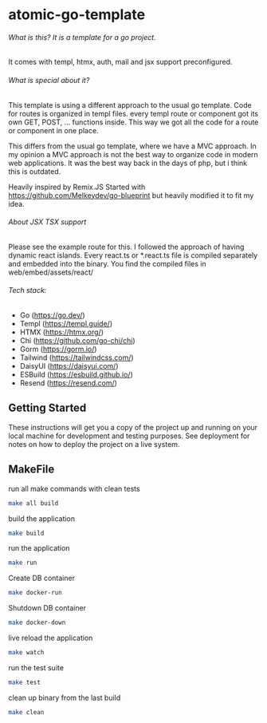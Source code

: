 # atomic-go-template

###### What is this? It is a template for a go project.

It comes with templ, htmx, auth, mail and jsx support preconfigured.

###### What is special about it?

This template is using a different approach to the usual go template.
Code for routes is organized in templ files. every templ route or component got its own GET, POST, ... functions inside. This way we got all the code for a route or component in one place.

This differs from the usual go template, where we have a MVC approach. In my opinion a MVC approach is not the best way to organize code in modern web applications. It was the best way back in the days of php, but i think this is outdated.

Heavily inspired by Remix.JS
Started with https://github.com/Melkeydev/go-blueprint but heavily modified it to fit my idea.

###### About JSX TSX support

Please see the example route for this. I followed the approach of having dynamic react islands.
Every react.ts or \*.react.ts file is compiled separately and embedded into the binary.
You find the compiled files in web/embed/assets/react/

###### Tech stack:

- Go (https://go.dev/)
- Templ (https://templ.guide/)
- HTMX (https://htmx.org/)
- Chi (https://github.com/go-chi/chi)
- Gorm (https://gorm.io/)
- Tailwind (https://tailwindcss.com/)
- DaisyUI (https://daisyui.com/)
- ESBuild (https://esbuild.github.io/)
- Resend (https://resend.com/)

## Getting Started

These instructions will get you a copy of the project up and running on your local machine for development and testing purposes. See deployment for notes on how to deploy the project on a live system.

## MakeFile

run all make commands with clean tests

```bash
make all build
```

build the application

```bash
make build
```

run the application

```bash
make run
```

Create DB container

```bash
make docker-run
```

Shutdown DB container

```bash
make docker-down
```

live reload the application

```bash
make watch
```

run the test suite

```bash
make test
```

clean up binary from the last build

```bash
make clean
```
